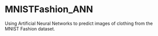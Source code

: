 # MNISTFashion_ANN
Using Artificial Neural Networks to predict images of clothing from the MNIST Fashion dataset.
